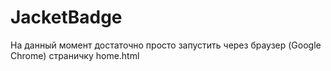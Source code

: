 # JacketBadge
На данный момент достаточно просто запустить через браузер (Google Chrome) страничку home.html 
